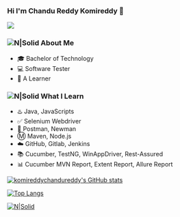 ### Hi I'm Chandu Reddy Komireddy 👋 

![](https://komarev.com/ghpvc/?username=komireddychandureddy&color=brightgreen)

### ![N|Solid](https://img.icons8.com/metro/2x/administrator-male.png) About Me 
 - :mortar_board: Bachelor of Technology
 - 💻 Software Tester
 - :book: A Learner 
  
### ![N|Solid](https://img.icons8.com/metro/2x/reading.png) What I Learn
 - :hotsprings: Java, JavaScripts
 - :white_check_mark: Selenium Webdriver
 - :rocket: Postman, Newman
 - :m: Maven, Node.js
 - :cloud: GitHub, Gitlab, Jenkins
 - :books: Cucumber, TestNG, WinAppDriver, Rest-Assured
 - :bar_chart: Cucumber MVN Report, Extent Report, Allure Report
 
[![komireddychandureddy's GitHub stats](https://github-readme-stats.vercel.app/api?username=komireddychandureddy&show_icons=true&&theme=radical)](https://github.com/komireddychandureddy/github-readme-stats)

[![Top Langs](https://github-readme-stats.vercel.app/api/top-langs/?username=komireddychandureddy&layout=compact)](https://github.com/komireddychandureddy/github-readme-stats)

[![N|Solid](https://img.icons8.com/fluent/72/linkedin.png)](https://www.linkedin.com/in/komireddychandureddy)
